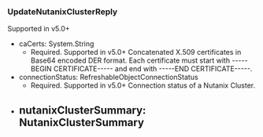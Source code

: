 ### UpdateNutanixClusterReply
Supported in v5.0+

- caCerts: System.String
  - Required. Supported in v5.0+
  Concatenated X.509 certificates in Base64 encoded DER format. Each certificate must start with -----BEGIN CERTIFICATE----- and end with -----END CERTIFICATE-----.
- connectionStatus: RefreshableObjectConnectionStatus
  - Required. Supported in v5.0+
  Connection status of a Nutanix Cluster.
- nutanixClusterSummary: NutanixClusterSummary
  - 
